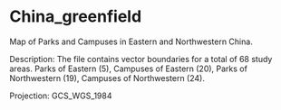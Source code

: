 # China_greenfield
Map of Parks and Campuses in Eastern and Northwestern China.

Description: The file contains vector boundaries for a total of 68 study areas. Parks of Eastern (5), Campuses of Eastern (20), Parks of Northwestern (19), Campuses of Northwestern (24).

Projection: GCS_WGS_1984

